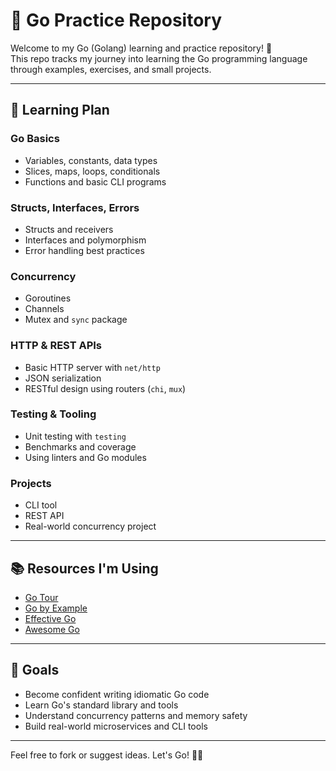 # 🧠 Go Practice Repository

Welcome to my Go (Golang) learning and practice repository! 🚀  
This repo tracks my journey into learning the Go programming language through examples, exercises, and small projects.

---

## 📆 Learning Plan

### Go Basics
- Variables, constants, data types
- Slices, maps, loops, conditionals
- Functions and basic CLI programs

### Structs, Interfaces, Errors
- Structs and receivers
- Interfaces and polymorphism
- Error handling best practices

### Concurrency
- Goroutines
- Channels
- Mutex and `sync` package

### HTTP & REST APIs
- Basic HTTP server with `net/http`
- JSON serialization
- RESTful design using routers (`chi`, `mux`)

### Testing & Tooling
- Unit testing with `testing`
- Benchmarks and coverage
- Using linters and Go modules

### Projects
- CLI tool
- REST API
- Real-world concurrency project

---

## 📚 Resources I'm Using

- [Go Tour](https://tour.golang.org/)
- [Go by Example](https://gobyexample.com/)
- [Effective Go](https://go.dev/doc/effective_go)
- [Awesome Go](https://github.com/avelino/awesome-go)

---

## 📌 Goals

- Become confident writing idiomatic Go code
- Learn Go's standard library and tools
- Understand concurrency patterns and memory safety
- Build real-world microservices and CLI tools

---

Feel free to fork or suggest ideas. Let's Go! 💪🐹
